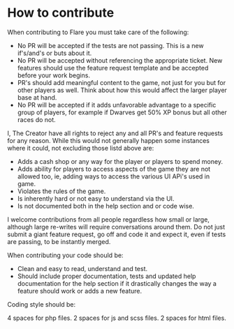 # How to contribute

When contributing to Flare you must take care of the following:

- No PR will be accepted if the tests are not passing. This is a new if's/and's or buts about it.
- No PR will be accepted without referencing the appropriate ticket. New features should use the feature request template and be accepted before your work begins.
- PR's should add meaningful content to the game, not just for you but for other players as well. Think about how this would affect the larger player base at hand.
- No PR will be accepted if it adds unfavorable advantage to a specific group of players, for example if Dwarves get 50% XP bonus but all other races do not.

I, The Creator have all rights to reject any and all PR's and feature requests for any reason. While this would not generally happen some instances where it could, not excluding those listd above
are:

- Adds a cash shop or any way for the player or players to spend money.
- Adds ability for players to access aspects of the game they are not allowed too, ie, adding ways to access the various UI APi's used in game.
- Violates the rules of the game.
- Is inherently hard or not easy to understand via the UI.
- Is not documented both in the help section and or code wise.

I welcome contributions from all people regardless how small or large, although large re-writes will require conversations around them. Do not just submit a giant feature request, go off and code it
and expect it, even if tests are passing, to be instantly merged.

When contributing your code should be:

- Clean and easy to read, understand and test.
- Should include proper documentation, tests and updated help documentation for the help section if it drastically changes the way a feature should work or adds a new feature.

Coding style should be:

4 spaces for php files.
2 spaces for js and scss files.
2 spaces for html files.
